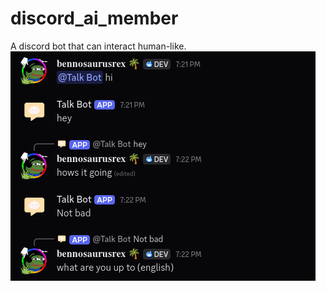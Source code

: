 # discord_ai_member
A discord bot that can interact human-like.
![Screenshot](https://raw.githubusercontent.com/einfachniemmand/discord_ai_member/refs/heads/main/img/screenshot.png)
